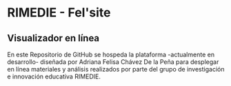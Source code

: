 # RIMEDIE - Fel'site #
## Visualizador en línea ##

En este Repositorio de GitHub se hospeda la plataforma -actualmente en desarrollo- diseñada por Adriana Felisa Chávez De la Peña para desplegar en línea materiales y análisis realizados por parte del grupo de investigación e innovación educativa RIMEDIE.
